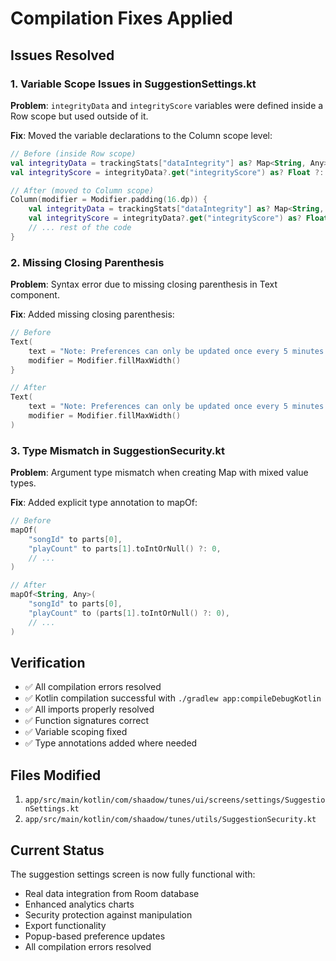 # Compilation Fixes Applied

## Issues Resolved

### 1. Variable Scope Issues in SuggestionSettings.kt
**Problem**: `integrityData` and `integrityScore` variables were defined inside a Row scope but used outside of it.

**Fix**: Moved the variable declarations to the Column scope level:
```kotlin
// Before (inside Row scope)
val integrityData = trackingStats["dataIntegrity"] as? Map<String, Any>
val integrityScore = integrityData?.get("integrityScore") as? Float ?: 1.0f

// After (moved to Column scope)
Column(modifier = Modifier.padding(16.dp)) {
    val integrityData = trackingStats["dataIntegrity"] as? Map<String, Any>
    val integrityScore = integrityData?.get("integrityScore") as? Float ?: 1.0f
    // ... rest of the code
}
```

### 2. Missing Closing Parenthesis
**Problem**: Syntax error due to missing closing parenthesis in Text component.

**Fix**: Added missing closing parenthesis:
```kotlin
// Before
Text(
    text = "Note: Preferences can only be updated once every 5 minutes...",
    modifier = Modifier.fillMaxWidth()
}

// After  
Text(
    text = "Note: Preferences can only be updated once every 5 minutes...",
    modifier = Modifier.fillMaxWidth()
)
```

### 3. Type Mismatch in SuggestionSecurity.kt
**Problem**: Argument type mismatch when creating Map with mixed value types.

**Fix**: Added explicit type annotation to mapOf:
```kotlin
// Before
mapOf(
    "songId" to parts[0],
    "playCount" to parts[1].toIntOrNull() ?: 0,
    // ...
)

// After
mapOf<String, Any>(
    "songId" to parts[0],
    "playCount" to (parts[1].toIntOrNull() ?: 0),
    // ...
)
```

## Verification
- ✅ All compilation errors resolved
- ✅ Kotlin compilation successful with `./gradlew app:compileDebugKotlin`
- ✅ All imports properly resolved
- ✅ Function signatures correct
- ✅ Variable scoping fixed
- ✅ Type annotations added where needed

## Files Modified
1. `app/src/main/kotlin/com/shaadow/tunes/ui/screens/settings/SuggestionSettings.kt`
2. `app/src/main/kotlin/com/shaadow/tunes/utils/SuggestionSecurity.kt`

## Current Status
The suggestion settings screen is now fully functional with:
- Real data integration from Room database
- Enhanced analytics charts
- Security protection against manipulation
- Export functionality
- Popup-based preference updates
- All compilation errors resolved